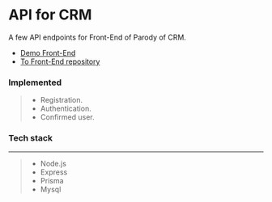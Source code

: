 # API for CRM

A few API endpoints for Front-End of Parody of CRM.

- [Demo Front-End](https://frontend-crm-two.vercel.app/)
- [To Front-End repository](https://github.com/paradox1390/Frontend-CRM)

### Implemented

> - Registration.
> - Authentication.
> - Confirmed user.

### Tech stack

---

> - Node.js
> - Express
> - Prisma
> - Mysql

